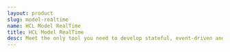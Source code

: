 ```yaml
---
layout: product
slug: model-realtime
name: HCL Model RealTime
title: HCL Model RealTime
desc: Meet the only tool you need to develop stateful, event-driven and real-time applications.
---
```

